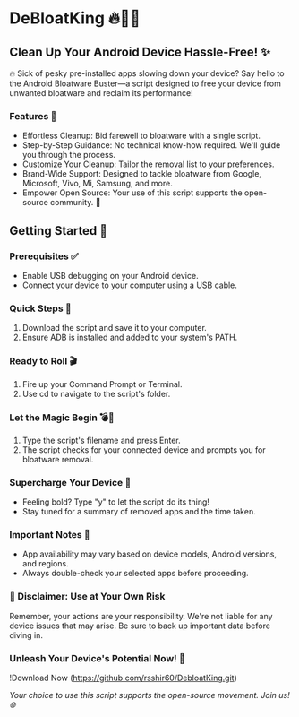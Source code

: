 # DeBloatKing 🔥👑🚀

## Clean Up Your Android Device Hassle-Free! ✨

🔥 Sick of pesky pre-installed apps slowing down your device? Say hello to the Android Bloatware Buster—a script designed to free your device from unwanted bloatware and reclaim its performance!

### Features 🌟

- Effortless Cleanup: Bid farewell to bloatware with a single script.
- Step-by-Step Guidance: No technical know-how required. We'll guide you through the process.
- Customize Your Cleanup: Tailor the removal list to your preferences.
- Brand-Wide Support: Designed to tackle bloatware from Google, Microsoft, Vivo, Mi, Samsung, and more.
- Empower Open Source: Your use of this script supports the open-source community. 🙌

## Getting Started 🚀

### Prerequisites ✅

- Enable USB debugging on your Android device.
- Connect your device to your computer using a USB cable.

### Quick Steps 📝

1. Download the script and save it to your computer.
2. Ensure ADB is installed and added to your system's PATH.

### Ready to Roll 🎬

1. Fire up your Command Prompt or Terminal.
2. Use cd to navigate to the script's folder.

### Let the Magic Begin 💣💛

1. Type the script's filename and press Enter.
2. The script checks for your connected device and prompts you for bloatware removal.

### Supercharge Your Device 🚀

- Feeling bold? Type "y" to let the script do its thing!
- Stay tuned for a summary of removed apps and the time taken.

### Important Notes 📢

- App availability may vary based on device models, Android versions, and regions.
- Always double-check your selected apps before proceeding.

### 🛑 Disclaimer: Use at Your Own Risk

Remember, your actions are your responsibility. We're not liable for any device issues that may arise. Be sure to back up important data before diving in.

### Unleash Your Device's Potential Now! 🚀

!Download Now (https://github.com/rsshir60/DebloatKing.git)

*Your choice to use this script supports the open-source movement. Join us! 🌐*
